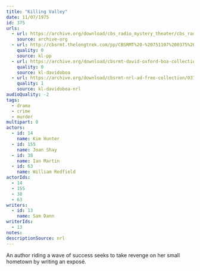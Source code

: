 ```yaml
---
title: "Killing Valley"
date: 11/07/1975
id: 375
urls: 
  - url: https://archive.org/download/cbs_radio_mystery_theater/cbs_radio_mystery_theater-0351-0400.zip/cbs_radio_mystery_theater-0351-0400%2Fcbsrmt_0375_killing_valley.mp3
    source: archive-org
  - url: http://cbsrmt.thelongtrek.com/pp/CBSRMT%20-%20751107%200375%20Killing%20Valley_pp.mp3
    quality: 0
    source: kl-pp
  - url: https://archive.org/download/cbsrmt-david-oxford-boa-collection/CBSRMT-751107-0375-Killing-Valley-(128-44)_WBBM-JE-{BoA}.mp3
    quality: 0
    source: kl-davidoboa
  - url: https://archive.org/download/cbsrmt-nrl-ad-free-collection/0375%20CBSRMT-751107-0375-Killing-Valley-(128-44)_WBBM-JE-%7BBoA%7D%20(no%20ads).mp3
    quality: 1
    source: kl-davidoboa-nrl
audioQuality: -2
tags: 
  - drama
  - crime
  - murder
multipart: 0
actors:  
  - id: 14
    name: Kim Hunter  
  - id: 155
    name: Joan Shay  
  - id: 38
    name: Ian Martin  
  - id: 63
    name: William Redfield
actorIds:  
  - 14  
  - 155  
  - 38  
  - 63
writers:  
  - id: 13
    name: Sam Dann
writerIds:  
  - 13
notes: 
descriptionSource: nrl
---
```

An author riding a wave of success seeks to take revenge on her small hometown by writing an exposé.